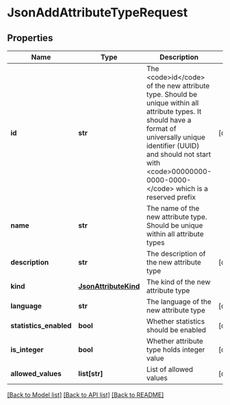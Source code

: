 # JsonAddAttributeTypeRequest

## Properties
Name | Type | Description | Notes
------------ | ------------- | ------------- | -------------
**id** | **str** | The &lt;code&gt;id&lt;/code&gt; of the new attribute type. Should be unique within all attribute types. It should have a format of universally unique identifier (UUID) and should not start with &lt;code&gt;00000000-0000-0000-&lt;/code&gt; which is a reserved prefix | [optional] 
**name** | **str** | The name of the new attribute type. Should be unique within all attribute types | 
**description** | **str** | The description of the new attribute type | [optional] 
**kind** | [**JsonAttributeKind**](JsonAttributeKind.md) | The kind of the new attribute type | 
**language** | **str** | The language of the new attribute type | [optional] 
**statistics_enabled** | **bool** | Whether statistics should be enabled | [optional] 
**is_integer** | **bool** | Whether attribute type holds integer value | [optional] 
**allowed_values** | **list[str]** | List of allowed values | [optional] 

[[Back to Model list]](../README.md#documentation-for-models) [[Back to API list]](../README.md#documentation-for-api-endpoints) [[Back to README]](../README.md)


